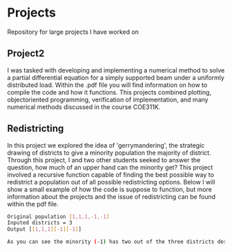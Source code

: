 # Projects
Repository for large projects I have worked on

## Project2
I was tasked with developing and implementing a numerical method to solve a partial differential
equation for a simply supported beam under a uniformly distributed load. Within the .pdf file you will find information on how to compile the code and how it functions. This projects combined plotting, objectoriented programming, verification of implementation, and many numerical methods discussed in the course COE311K. 

## Redistricting
In this project we explored the idea of 'gerrymandering', the strategic drawing of districts to give a minority population the majority of district. Through this project, I and two other students seeked to answer the question, how much of an upper hand can the minority get? This project involved a recursive function capable of finding the best possible way to redistrict a population out of all possible redistricting options. Below I will show a small example of how the code is suppose to function, but more information about the projects and the issue of redistricting can be found within the pdf file. 

```bash
Original population [1,1,1,-1,-1]
Inputed districts = 3
Output [[1,1,1][-1][-1]]

As you can see the minority (-1) has two out of the three districts despite being .4 of the population. When scaled up using the population generator we can see redistricting strategies, such as packing/grouping. 
```

